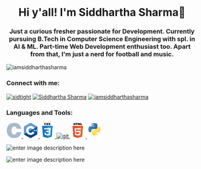 <h1 align="center">Hi y'all! I'm Siddhartha Sharma👋</h1>
<h3 align="center">Just a curious fresher passionate for Development. Currently pursuing B.Tech in Computer Science Engineering with spl. in AI & ML. Part-time Web Development enthusiast too. Apart from that, I'm just a nerd for football and music.</h3>

<p align="left"> <img src="https://komarev.com/ghpvc/?username=iamsiddharthasharma&label=Profile%20views&color=0e75b6&style=flat" alt="iamsiddharthasharma" /> </p>

<h3 align="left">Connect with me:</h3>
<p align="left">
<a href="https://twitter.com/sidtight" target="blank"><img align="center" src="https://uxwing.com/wp-content/themes/uxwing/download/10-brands-and-social-media/twitter-round-line-color.svg" alt="sidtight" height="30" width="40" /></a>
<a href="https://www.linkedin.com/in/siddhartha-sharma-105b03202/" target="blank"><img align="center" src="https://uxwing.com/wp-content/themes/uxwing/download/10-brands-and-social-media/linkedin-round-line-color.svg" alt="Siddhartha Sharma" height="30" width="40" /></a>
<a href="https://instagram.com/iamsiddharthasharma" target="blank"><img align="center" src="https://uxwing.com/wp-content/themes/uxwing/download/10-brands-and-social-media/instagram-round-line-color.svg" alt="iamsiddharthasharma" height="30" width="40" /></a>
</p>

<h3 align="left">Languages and Tools:</h3>
<p align="left"> <a href="https://www.cprogramming.com/" target="_blank"> <img src="https://raw.githubusercontent.com/devicons/devicon/master/icons/c/c-original.svg" alt="c" width="40" height="40"/> </a> <a href="https://www.w3schools.com/cpp/" target="_blank"> <img src="https://raw.githubusercontent.com/devicons/devicon/master/icons/cplusplus/cplusplus-original.svg" alt="cplusplus" width="40" height="40"/> </a> <a href="https://www.w3schools.com/css/" target="_blank"> <img src="https://raw.githubusercontent.com/devicons/devicon/master/icons/css3/css3-original-wordmark.svg" alt="css3" width="40" height="40"/> </a> <a href="https://git-scm.com/" target="_blank"> <img src="https://www.vectorlogo.zone/logos/git-scm/git-scm-icon.svg" alt="git" width="40" height="40"/> </a> <a href="https://www.w3.org/html/" target="_blank"> <img src="https://raw.githubusercontent.com/devicons/devicon/master/icons/html5/html5-original-wordmark.svg" alt="html5" width="40" height="40"/> </a> <a href="https://www.python.org" target="_blank"> <img src="https://raw.githubusercontent.com/devicons/devicon/master/icons/python/python-original.svg" alt="python" width="40" height="40"/> </a> </p>

![enter image description here](https://github-readme-stats.vercel.app/api?username=iamsiddharthasharma&theme=yeblu&show_icons=true)

![enter image description here](https://github-readme-stats.vercel.app/api/top-langs?username=iamsiddharthasharma&theme=onedark)
